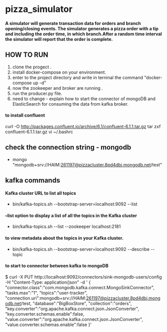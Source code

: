 # pizza_simulator
#### A simulator will generate transaction data for orders and branch opening/closing events. The simulator generates a pizza order with a tip and including the order time, in which branch.After a random time interval the simulator will report that the order is complete.
 ## HOW TO RUN 
 1. clone the progect .
 2. install docker-compose on your environment.
 3. enter to the project directory and write in terninal the command "docker-compose up -d"
 4. now the zookeeper and broker are running . 
 5. run the producer.py file. 
 6. need to change - explain how to start the connector of mongoDB and ElasticSearch for consuming the data from kafka broker.
 
#### to install confluent 
curl -O http://packages.confluent.io/archive/6.1/confluent-6.1.1.tar.gz
tar zxf confluent-6.1.1.tar.gz 
vi ~/.bashrc

## check the connection string - mongodb
* mongo "mongodb+srv://HAIM:261197@pizzacluster.8pd4dbj.mongodb.net/test"

## kafka commands
#### Kafka cluster URL to list all topics
*  bin/kafka-topics.sh --bootstrap-server=localhost:9092 --list
#### –list option to display a list of all the topics in the Kafka cluster
* bin/kafka-topics.sh --list --zookeeper localhost:2181
#### to view metadata about the topics in your Kafka cluster.
* bin/kafka-topics.sh --bootstrap-server=localhost:9092 --describe --topic <topic-name>
#### to start to connector between kafka to mongoDB

$ curl -X PUT http://localhost:9092/connectors/sink-mongodb-users/config -H "Content-Type: application/json" -d ' {
      "connector.class":"com.mongodb.kafka.connect.MongoSinkConnector",
      "tasks.max":"1",
      "topics":"user-tracker",
      "connection.uri":mongodb+srv://HAIM:261197@pizzacluster.8pd4dbj.mongodb.net/test,
      "database":"BigBoxStore",
      "collection":"orders",
      "key.converter":"org.apache.kafka.connect.json.JsonConverter",
      "key.converter.schemas.enable":false,
      "value.converter":"org.apache.kafka.connect.json.JsonConverter",
      "value.converter.schemas.enable":false
}' 



